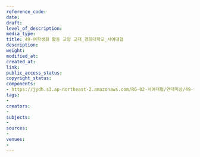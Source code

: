 ```yaml
---
reference_code: 
date: 
draft: 
level_of_description: 
media_type: 
title: 49-여학생회 활동 교양 교재_경희대학교_서여대협
description: 
weight: 
modified_at: 
created_at: 
link: 
public_access_status: 
copyright_status: 
components:
- https://jydh.s3.ap-northeast-2.amazonaws.com/RG-02-서여대협/연대미상/49-여학생회+활동+교양+교재_경희대학교_서여대협.pdf
tags:
- 
creators:
- 
subjects:
- 
sources:
- 
venues:
- 
---
```


